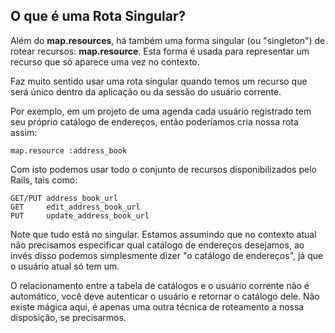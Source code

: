 ## O que é uma Rota Singular?

Além do **map.resources**, há também uma forma singular (ou "singleton") de rotear recursos: **map.resource**. Esta forma é usada para representar um recurso que só aparece uma vez no contexto.

Faz muito sentido usar uma rota singular quando temos um recurso que será único dentro da aplicação ou da sessão do usuário corrente.

Por exemplo, em um projeto de uma agenda cada usuário registrado tem seu próprio catálogo de endereços, então poderíamos cria nossa rota assim:

	map.resource :address_book

Com isto podemos usar todo o conjunto de recursos disponibilizados pelo Rails, tais como:

	GET/PUT address_book_url
	GET 	edit_address_book_url
	PUT 	update_address_book_url

Note que tudo está no singular. Estamos assumindo que no contexto atual não precisamos especificar qual catálogo de endereços desejamos, ao invés disso podemos simplesmente dizer "o catálogo de endereços", já que o usuário atual só tem um.

O relacionamento entre a tabela de catálogos e o usuário corrente não é automático, você deve autenticar o usuário e retornar o catálogo dele. Não existe mágica aqui, é apenas uma outra técnica de roteamento a nossa disposição, se precisarmos.
